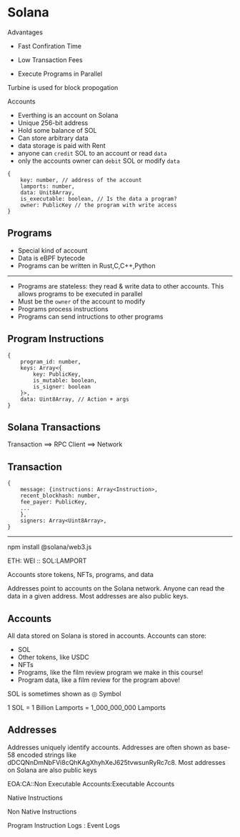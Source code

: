 # Solana

Advantages

-   Fast Confiration Time
-   Low Transaction Fees

-   Execute Programs in Parallel

Turbine is used for block propogation

Accounts

-   Everthing is an account on Solana
-   Unique 256-bit address
-   Hold some balance of SOL
-   Can store arbitrary data
-   data storage is paid with Rent
-   anyone can `credit` SOL to an account or read `data`
-   only the accounts owner can `debit` SOL or modify `data`

```
{
    key: number, // address of the account
    lamports: number,
    data: Unit8Array,
    is_executable: boolean, // Is the data a program?
    owner: PublicKey // the program with write access
}

```

## Programs

-   Special kind of account
-   Data is eBPF bytecode
-   Programs can be written in Rust,C,C++,Python

---

-   Programs are stateless: they read & write data to other accounts. This allows programs to be executed in parallel
-   Must be the `owner` of the account to modify
-   Programs process instructions
-   Programs can send intructions to other programs

## Program Instructions

```
{
    program_id: number,
    keys: Array<{
        key: PublicKey,
        is_mutable: boolean,
        is_signer: boolean
    }>,
    data: Uint8Array, // Action + args
}
```

## Solana Transactions

Transaction ==> RPC Client ==> Network

## Transaction

```
{
    message: {instructions: Array<Instruction>,
    recent_blockhash: number,
    fee_payer: PublicKey,
    ...
    },
    signers: Array<Uint8Array>,
}
```



---

npm install @solana/web3.js

ETH: WEI :: SOL:LAMPORT

Accounts store tokens, NFTs, programs, and data

Addresses point to accounts on the Solana network. Anyone can read the data in a given address. Most addresses are also public keys.

## Accounts

All data stored on Solana is stored in accounts. Accounts can store:

-   SOL
-   Other tokens, like USDC
-   NFTs
-   Programs, like the film review program we make in this course!
-   Program data, like a film review for the program above!

SOL is sometimes shown as ◎ Symbol

1 SOL = 1 Billion Lamports = 1_000_000_000 Lamports

## Addresses

Addresses uniquely identify accounts. Addresses are often shown as base-58 encoded strings like dDCQNnDmNbFVi8cQhKAgXhyhXeJ625tvwsunRyRc7c8. Most addresses on Solana are also public keys

EOA:CA::Non Executable Accounts:Executable Accounts

Native Instructions

Non Native Instructions

Program Instruction Logs : Event Logs
